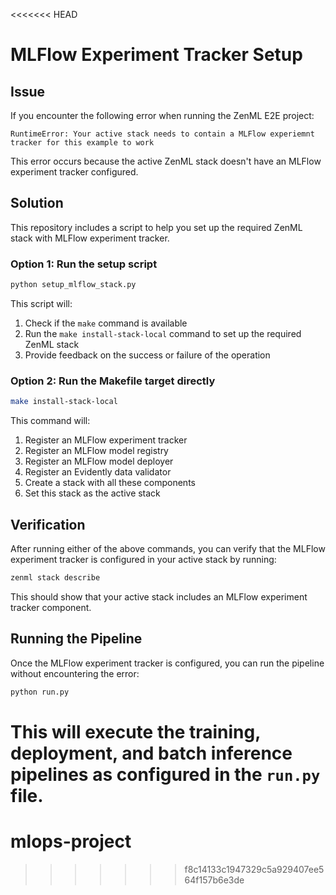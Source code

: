 <<<<<<< HEAD
# MLFlow Experiment Tracker Setup

## Issue

If you encounter the following error when running the ZenML E2E project:

```
RuntimeError: Your active stack needs to contain a MLFlow experiemnt tracker for this example to work
```

This error occurs because the active ZenML stack doesn't have an MLFlow experiment tracker configured.

## Solution

This repository includes a script to help you set up the required ZenML stack with MLFlow experiment tracker.

### Option 1: Run the setup script

```bash
python setup_mlflow_stack.py
```

This script will:
1. Check if the `make` command is available
2. Run the `make install-stack-local` command to set up the required ZenML stack
3. Provide feedback on the success or failure of the operation

### Option 2: Run the Makefile target directly

```bash
make install-stack-local
```

This command will:
1. Register an MLFlow experiment tracker
2. Register an MLFlow model registry
3. Register an MLFlow model deployer
4. Register an Evidently data validator
5. Create a stack with all these components
6. Set this stack as the active stack

## Verification

After running either of the above commands, you can verify that the MLFlow experiment tracker is configured in your active stack by running:

```bash
zenml stack describe
```

This should show that your active stack includes an MLFlow experiment tracker component.

## Running the Pipeline

Once the MLFlow experiment tracker is configured, you can run the pipeline without encountering the error:

```bash
python run.py
```

This will execute the training, deployment, and batch inference pipelines as configured in the `run.py` file.
=======
# mlops-project
>>>>>>> f8c14133c1947329c5a929407ee564f157b6e3de
